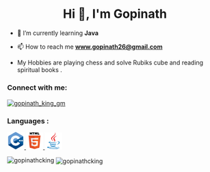 <h1 align="center">Hi 👋, I'm Gopinath</h1>

 - 🌱 I’m currently learning **Java**

- 📫 How to reach me **www.gopinath26@gmail.com**

- My Hobbies are playing chess and solve Rubiks cube and reading spiritual books .

<h3 align="left">Connect with me:</h3>
<p align="left">
<a href="https://instagram.com/gopinath_king_gm" target="blank"><img align="center" src="https://raw.githubusercontent.com/rahuldkjain/github-profile-readme-generator/master/src/images/icons/Social/instagram.svg" alt="gopinath_king_gm" height="30" width="40" /></a>
</p>

<h3 align="left">Languages :</h3>
<p align="left"> <a href="https://www.w3schools.com/cpp/" target="_blank" rel="noreferrer"> <img src="https://raw.githubusercontent.com/devicons/devicon/master/icons/cplusplus/cplusplus-original.svg" alt="cplusplus" width="40" height="40"/> </a> <a href="https://www.w3.org/html/" target="_blank" rel="noreferrer"> <img src="https://raw.githubusercontent.com/devicons/devicon/master/icons/html5/html5-original-wordmark.svg" alt="html5" width="40" height="40"/> </a> <a href="https://www.java.com" target="_blank" rel="noreferrer"> <img src="https://raw.githubusercontent.com/devicons/devicon/master/icons/java/java-original.svg" alt="java" width="40" height="40"/> </a> </p>

<p><img align="left" src="https://github-readme-stats.vercel.app/api/top-langs?username=gopinathcking&show_icons=true&locale=en&layout=compact" alt="gopinathcking" /></p>

<p>&nbsp;<img align="center" src="https://github-readme-stats.vercel.app/api?username=gopinathcking&show_icons=true&locale=en" alt="gopinathcking" /></p>

